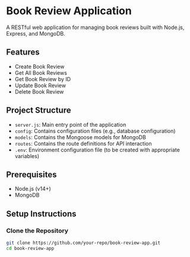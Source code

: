 # Book Review Application

A RESTful web application for managing book reviews built with Node.js, Express, and MongoDB.

## Features
- Create Book Review
- Get All Book Reviews
- Get Book Review by ID
- Update Book Review
- Delete Book Review

## Project Structure
- `server.js`: Main entry point of the application
- `config`: Contains configuration files (e.g., database configuration)
- `models`: Contains the Mongoose models for MongoDB
- `routes`: Contains the route definitions for API interaction
- `.env`: Environment configuration file (to be created with appropriate variables)

## Prerequisites
- Node.js (v14+)
- MongoDB

## Setup Instructions
### Clone the Repository
```bash
git clone https://github.com/your-repo/book-review-app.git
cd book-review-app
